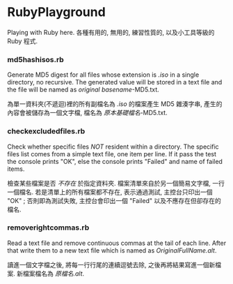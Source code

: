 # RubyPlayground
Playing with Ruby here.
各種有用的, 無用的, 練習性質的, 以及小工具等級的 Ruby 程式.

### md5hashisos.rb
Generate MD5 digest for all files whose extension is *.iso* in a single directory, no recursive. The generated value will be stored in a text file and the file will be named as *original basename*-MD5.txt.

為單一資料夾(不遞迴)裡的所有副檔名為 *.iso* 的檔案產生 MD5 雜湊字串, 產生的內容會被儲存為一個文字檔, 檔名為 *原本基礎檔名*-MD5.txt.

### checkexcludedfiles.rb
Check whether specific files *NOT* resident within a directory. The specific files list comes from a simple text file, one item per line. If it pass the test the console prints "OK", else the console prints "Failed" and name of failed items.

檢查某些檔案是否 *不存在* 於指定資料夾. 檔案清單來自於另一個簡易文字檔, 一行一個檔名. 若是清單上的所有檔案都不存在, 表示通過測試, 主控台只印出一個 "OK" ; 否則即為測試失敗, 主控台會印出一個 "Failed" 以及不應存在但卻存在的檔名.

### removerightcommas.rb
Read a text file and remove continuous commas at the tail of each line. After that write them to a new text file which is named as *OriginalFullName.alt*.

讀進一個文字檔之後, 將每一行行尾的連續逗號去除, 之後再將結果寫進一個新檔案. 新檔案檔名為 *原檔名.alt*.
